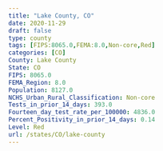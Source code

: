 ```yaml
---
title: "Lake County, CO"
date: 2020-11-29
draft: false
type: county
tags: [FIPS:8065.0,FEMA:8.0,Non-core,Red]
categories: [CO]
County: Lake County
State: CO
FIPS: 8065.0
FEMA_Region: 8.0
Population: 8127.0
NCHS_Urban_Rural_Classification: Non-core
Tests_in_prior_14_days: 393.0
Fourteen_day_test_rate_per_100000: 4836.0
Percent_Positivity_in_prior_14_days: 0.14
Level: Red
url: /states/CO/lake-county
---
```



